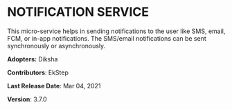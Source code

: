 # NOTIFICATION SERVICE

This micro-service helps in sending notifications to the user like SMS, email, FCM, or in-app notifications. The SMS/email notifications can be sent synchronously or asynchronously.



**Adopters:** Diksha

**Contributors**: EkStep

**Last Release Date**: Mar 04, 2021

**Version**: 3.7.0
